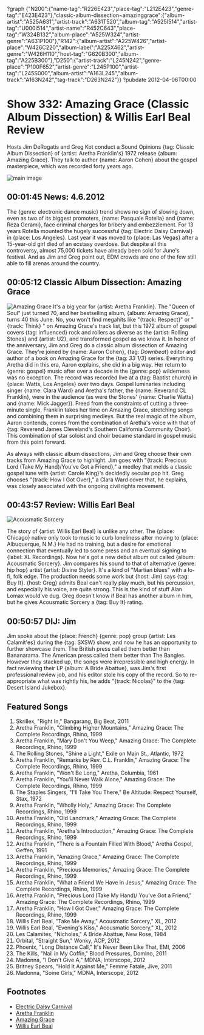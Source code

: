 ?graph {"N200":{"name-tag":"R226E423","place-tag":"L212E423","genre-tag":"E423E423"},"classic-album-dissection~amazinggrace":{"album-artist":"A525A631","artist-track":"A631T520","album-tag":"A525I514","artist-tag":"U000I514","artist-name":"R452C643","place-tag":"W324B132","album-place":"A525W324","artist-genre":"A631P100"},"R142":{"album-artist":"A225W426","artist-place":"W426C220","album-label":"A225X462","artist-genre":"W426H110","host-tag":"G620B300","album-tag":"A225B300"},"D250":{"artist-track":"L245N242","genre-place":"P100F652","artist-genre":"L245P100","artist-tag":"L245S000","album-artist":"A163L245","album-track":"A163N242","tag-track":"D263N242"}}
?pubdate 2012-04-06T00:00

# Show 332: Amazing Grace (Classic Album Dissection) & Willis Earl Beal Review
Hosts Jim DeRogatis and Greg Kot conduct a Sound Opinions {tag: Classic Album Dissection} of {artist: Aretha Franklin's} 1972 release {album: Amazing Grace}. They talk to author {name: Aaron Cohen} about the gospel masterpiece, which was recorded forty years ago.

![main image](http://static.soundopinions.org/images/2012/aretha.jpg)

## 00:01:45 News: 4.6.2012
The {genre: electronic dance music} trend shows no sign of slowing down, even as two of its biggest promoters, {name: Pasquale Rotella} and {name: Reza Gerami}, face criminal charges for bribery and embezzlement. For 13 years Rotella mounted the hugely successful {tag: Electric Daisy Carnival} in {place: Los Angeles}. Last year it was moved to {place: Las Vegas} after a 15-year-old girl died of an ecstasy overdose. But despite all this controversy, almost 75,000 tickets have already been sold for June's festival. And as Jim and Greg point out, EDM crowds are one of the few still able to fill arenas around the country.

## 00:05:12 Classic Album Dissection: Amazing Grace
![Amazing Grace](https://is3-ssl.mzstatic.com/image/thumb/Music3/v4/46/92/a1/4692a1a5-38df-9d61-edac-0f1127a55110/source/600x600bb.jpg "98742/955222730")
It's a big year for {artist: Aretha Franklin}. The "Queen of Soul" just turned 70, and her bestselling album, {album: Amazing Grace}, turns 40 this June. No, you won't find megahits like "{track: Respect}" or "{track: Think} " on Amazing Grace's track list, but this 1972 album of gospel covers {tag: influenced} rock and rollers as diverse as the {artist: Rolling Stones} and {artist: U2}, and transformed gospel as we know it. In honor of the anniversary, Jim and Greg do a classic album dissection of Amazing Grace. They're joined by {name: Aaron Cohen}, {tag: *Downbeat*} editor and author of a book on Amazing Grace for the {tag: *33 1/3*} series. Everything Aretha did in this era, Aaron explains, she did in a big way. Her return to {genre: gospel} music after over a decade in the {genre: pop} wilderness was no exception. The record was recorded live at a {tag: Baptist church} in {place: Watts, Los Angeles} over two days. Gospel luminaries including singer {name: Clara Ward} and Aretha's father, the {name: Reverand CL Franklin}, were in the audience (as were the Stones' {name: Charlie Watts} and {name: Mick Jagger}). Freed from the constraints of cutting a three-minute single, Franklin takes her time on Amazing Grace, stretching songs and combining them in surprising medleys. But the real magic of the album, Aaron contends, comes from the combination of Aretha's voice with that of {tag: Reverend James Cleveland's Southern California Community Choir}. This combination of star soloist and choir became standard in gospel music from this point forward.

As always with classic album dissections, Jim and Greg choose their own tracks from Amazing Grace to highlight. Jim goes with "{track: Precious Lord (Take My Hand)/You've Got a Friend}," a medley that melds a classic gospel tune with {artist: Carole King}'s decidedly secular pop hit. Greg chooses "{track: How I Got Over}," a Clara Ward cover that, he explains, was closely associated with the ongoing civil rights movement.

## 00:43:57 Review: Willis Earl Beal
![Acousmatic Sorcery](http://is3.mzstatic.com/image/thumb/Music/v4/14/78/37/14783738-329e-4061-5079-c5a6a88d79bd/source/600x600bb.jpg "476348536/503516632")

The story of {artist: Willis Earl Beal} is unlike any other. The {place: Chicago} native only took to music to curb loneliness after moving to {place: Albuquerque, N.M.} He had no training, but a desire for emotional connection that eventually led to some press and an eventual signing to {label: XL Recordings}. Now he's got a new debut album out called {album: Acousmatic Sorcery}. Jim compares his sound to that of alternative {genre: hip hop} artist {artist: Divine Styler}. It's a kind of "Martian blues" with a lo-fi, folk edge. The production needs some work but {host: Jim} says {tag: Buy It}. {host: Greg} admits Beal can't really play much, but his percussion, and especially his voice, are quite strong. This is the kind of stuff Alan Lomax would've dug. Greg doesn't know if Beal has another album in him, but he gives Acousmatic Sorcery a {tag: Buy It} rating.

## 00:50:57 DIJ: Jim
Jim spoke about the {place: French} {genre: pop} group {artist: Les Calamit'es} during the {tag: SXSW} show, and now he has an opportunity to further showcase them. The British press called them better than Bananarama. The American press called them better than The Bangles. However they stacked up, the songs were irrepressible and high energy. In fact reviewing their LP {album: A Bride Abattue}, was Jim's first professional review job, and his editor stole his copy of the record. So to re-appropriate what was rightly his, he adds "{track: Nicolas}" to the {tag: Desert Island Jukebox}.


## Featured Songs
1. Skrillex, "Right In," Bangarang, Big Beat, 2011
1. Aretha Franklin, "Climbing Higher Mountains," Amazing Grace: The Complete Recordings, Rhino, 1999
1. Aretha Franklin, "Mary Don't You Weep," Amazing Grace: The Complete Recordings, Rhino, 1999
1. The Rolling Stones, "Shine a Light," Exile on Main St., Atlantic, 1972
1. Aretha Franklin, "Remarks by Rev. C.L. Franklin," Amazing Grace: The Complete Recordings, Rhino, 1999
1. Aretha Franklin, "Won't Be Long," Aretha, Columbia, 1961
1. Aretha Franklin, "You'll Never Walk Alone," Amazing Grace: The Complete Recordings, Rhino, 1999
1. The Staples Singers, "I'll Take You There," Be Altitude: Respect Yourself, Stax, 1972
1. Aretha Franklin, "Wholly Holy," Amazing Grace: The Complete Recordings, Rhino, 1999
1. Aretha Franklin, "Old Landmark," Amazing Grace: The Complete Recordings, Rhino, 1999
1. Aretha Franklin, "Aretha's Introduction," Amazing Grace: The Complete Recordings, Rhino, 1999
1. Aretha Franklin, "There is a Fountain Filled With Blood," Aretha Gospel, Geffen, 1991
1. Aretha Franklin, "Amazing Grace," Amazing Grace: The Complete Recordings, Rhino, 1999
1. Aretha Franklin, "Precious Memories," Amazing Grace: The Complete Recordings, Rhino, 1999
1. Aretha Franklin, "What a Friend We Have in Jesus," Amazing Grace: The Complete Recordings, Rhino, 1999
1. Aretha Franklin, "Precious Lord (Take My Hand)/ You've Got a Friend," Amazing Grace: The Complete Recordings, Rhino, 1999
1. Aretha Franklin, "How I Got Over," Amazing Grace: The Complete Recordings, Rhino, 1999
1. Willis Earl Beal, "Take Me Away," Acousmatic Sorcery," XL, 2012
1. Willis Earl Beal, "Evening's Kiss," Acousmatic Sorcery," XL, 2012
1. Les Calamites, "Nicholas," A Bride Abattue, New Rose, 1984
1. Orbital, "Straight Sun," Wonky, ACP, 2012
1. Phoenix, "Long Distance Call," It's Never Been Like That, EMI, 2006
1. The Kills, "Nail in My Coffin," Blood Pressures, Domino, 2011
1. Madonna, "I Don't Give A," MDNA, Interscope, 2012
1. Britney Spears, "Hold It Against Me," Femme Fatale, Jive, 2011
1. Madonna, "Some Girls," MDNA, Interscope, 2012

## Footnotes
- [Electric Daisy Carnival](http://www.electricdaisycarnival.com/)
- [Aretha Franklin](http://www.arethafranklin.net/us/home)
- [Amazing Grace](http://allmusic.com/album/amazing-grace-r7736)
- [Willis Earl Beal](http://www.willisearlbeal.com/)
